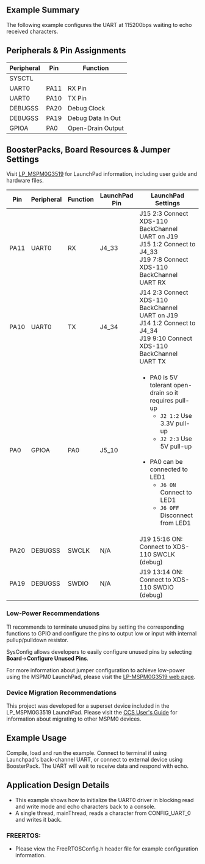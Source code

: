 ## Example Summary

The following example configures the UART at 115200bps waiting to echo received characters.

## Peripherals & Pin Assignments

| Peripheral | Pin | Function |
| --- | --- | --- |
| SYSCTL |  |  |
| UART0 | PA11 | RX Pin |
| UART0 | PA10 | TX Pin |
| DEBUGSS | PA20 | Debug Clock |
| DEBUGSS | PA19 | Debug Data In Out |
| GPIOA | PA0 | Open-Drain Output |

## BoosterPacks, Board Resources & Jumper Settings

Visit [LP_MSPM0G3519](https://www.ti.com/tool/LP-MSPM0G3519) for LaunchPad information, including user guide and hardware files.

| Pin | Peripheral | Function | LaunchPad Pin | LaunchPad Settings |
| --- | --- | --- | --- | --- |
| PA11 | UART0 | RX | J4_33 | J15 2:3 Connect XDS-110 BackChannel UART on J19<br>J15 1:2 Connect to J4_33<br>J19 7:8 Connect XDS-110 BackChannel UART RX |
| PA10 | UART0 | TX | J4_34 | J14 2:3 Connect XDS-110 BackChannel UART on J19<br>J14 1:2 Connect to J4_34<br>J19 9:10 Connect XDS-110 BackChannel UART TX |
| PA0 | GPIOA | PA0 | J5_10 | <ul><li>PA0 is 5V tolerant open-drain so it requires pull-up<br><ul><li>`J2 1:2` Use 3.3V pull-up<br><li>`J2 2:3` Use 5V pull-up</ul><br><li>PA0 can be connected to LED1<br><ul><li>`J6 ON` Connect to LED1<br><li>`J6 OFF` Disconnect from LED1</ul></ul> |
| PA20 | DEBUGSS | SWCLK | N/A | J19 15:16 ON: Connect to XDS-110 SWCLK (debug) |
| PA19 | DEBUGSS | SWDIO | N/A | J19 13:14 ON: Connect to XDS-110 SWDIO (debug) |

### Low-Power Recommendations
TI recommends to terminate unused pins by setting the corresponding functions to
GPIO and configure the pins to output low or input with internal
pullup/pulldown resistor.

SysConfig allows developers to easily configure unused pins by selecting **Board**→**Configure Unused Pins**.

For more information about jumper configuration to achieve low-power using the
MSPM0 LaunchPad, please visit the [LP-MSPM0G3519 web page](https://www.ti.com/tool/LP-MSPM0G3519).


### Device Migration Recommendations
This project was developed for a superset device included in the LP_MSPM0G3519 LaunchPad. Please
visit the [CCS User's Guide](https://software-dl.ti.com/msp430/esd/MSPM0-SDK/latest/docs/english/tools/ccs_ide_guide/doc_guide/doc_guide-srcs/ccs_ide_guide.html#non-sysconfig-compatible-project-migration)
for information about migrating to other MSPM0 devices.

## Example Usage

Compile, load and run the example.
Connect to terminal if using Launchpad's back-channel UART, or connect to
external device using BoosterPack.
The UART will wait to receive data and respond with echo.

## Application Design Details

* This example shows how to initialize the UART0 driver in blocking read and write mode and echo characters back to a console.
* A single thread, mainThread, reads a character from CONFIG_UART_0 and writes it back.

### FREERTOS:

* Please view the FreeRTOSConfig.h header file for example configuration information.
